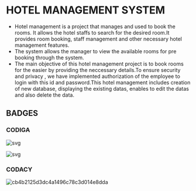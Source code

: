 # HOTEL MANAGEMENT SYSTEM
  * Hotel management is a project that manages and used to book the rooms. It allows the hotel staffs to search for the desired room.It provides room booking, staff     management and other necessary hotel management features. 
  * The system allows the manager to view the available rooms for pre booking through the system.
  * The main objective of this hotel management project is to book rooms for the easier by providing the neccessary details.To ensure security and privacy , we have implemented authorization of the employee to login with this id and password.This hotel management includes creation of new database, displaying the existing datas, enables to edit the datas and also delete the data.

## BADGES
### CODIGA
  ![svg](https://user-images.githubusercontent.com/101448351/161425309-159bb43e-c217-48ab-9b09-3728cce05980.svg)
  
  ![svg](https://user-images.githubusercontent.com/101448351/161425325-5aba5f4f-4f6e-48b0-b5e1-374d65989357.svg)
  
 ### CODACY
   ![cb4b2125d3dc4a1496c78c3d014e8dda](https://user-images.githubusercontent.com/101448351/161425400-db1e76fc-a644-49ba-9eb0-d9b94a466950.svg)



  
